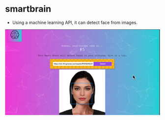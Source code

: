 # smartbrain

- Using a machine learning API, it can detect face from images.

![SmartBrain App after log in](images/Smartbrain_after_login.png)
